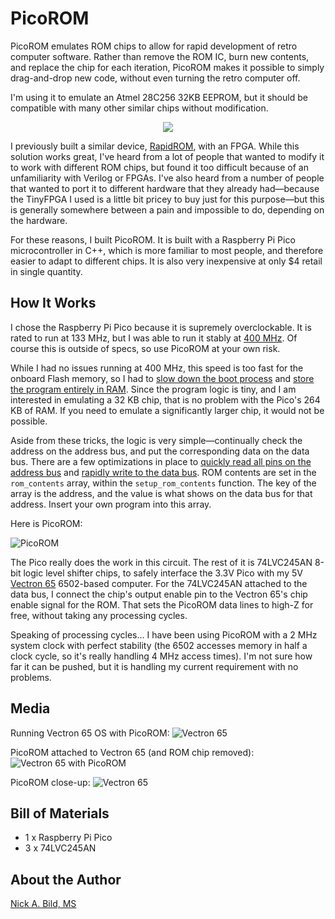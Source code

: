 # PicoROM

PicoROM emulates ROM chips to allow for rapid development of retro computer software.  Rather than remove the ROM IC, burn new contents, and replace the chip for each iteration, PicoROM makes it possible to simply drag-and-drop new code, without even turning the retro computer off.

I'm using it to emulate an Atmel 28C256 32KB EEPROM, but it should be compatible with many other similar chips without modification.

<p align="center">
<img src="https://raw.githubusercontent.com/nickbild/picoROM/main/media/picorom_with_vectron_65_close_sm.jpg">
</p>

I previously built a similar device, [RapidROM](https://github.com/nickbild/fpga_rom_emulator), with an FPGA.  While this solution works great, I've heard from a lot of people that wanted to modify it to work with different ROM chips, but found it too difficult because of an unfamiliarity with Verilog or FPGAs.  I've also heard from a number of people that wanted to port it to different hardware that they already had—because the TinyFPGA I used is a little bit pricey to buy just for this purpose—but this is generally somewhere between a pain and impossible to do, depending on the hardware.

For these reasons, I built PicoROM.  It is built with a Raspberry Pi Pico microcontroller in C++, which is more familiar to most people, and therefore easier to adapt to different chips.  It is also very inexpensive at only $4 retail in single quantity.

## How It Works

I chose the Raspberry Pi Pico because it is supremely overclockable.  It is rated to run at 133 MHz, but I was able to run it stably at [400 MHz](https://github.com/nickbild/picoROM/blob/main/rom.c#L27).  Of course this is outside of specs, so use PicoROM at your own risk.

While I had no issues running at 400 MHz, this speed is too fast for the onboard Flash memory, so I had to [slow down the boot process](https://github.com/nickbild/picoROM/blob/main/CMakeLists.txt#L18) and [store the program entirely in RAM](https://github.com/nickbild/picoROM/blob/main/CMakeLists.txt#L2).  Since the program logic is tiny, and I am interested in emulating a 32 KB chip, that is no problem with the Pico's 264 KB of RAM.  If you need to emulate a significantly larger chip, it would not be possible.

Aside from these tricks, the logic is very simple—continually check the address on the address bus, and put the corresponding data on the data bus.  There are a few optimizations in place to [quickly read all pins on the address bus](https://github.com/nickbild/picoROM/blob/main/rom.c#L94) and [rapidly write to the data bus](https://github.com/nickbild/picoROM/blob/main/rom.c#L102).  ROM contents are set in the `rom_contents` array, within the `setup_rom_contents` function.  The key of the array is the address, and the value is what shows on the data bus for that address.  Insert your own program into this array.

Here is PicoROM:

![PicoROM](https://raw.githubusercontent.com/nickbild/picoROM/main/media/picorom_sm.jpg)

The Pico really does the work in this circuit.  The rest of it is 74LVC245AN 8-bit logic level shifter chips, to safely interface the 3.3V Pico with my 5V [Vectron 65](https://github.com/nickbild/vectron_65) 6502-based computer.  For the 74LVC245AN attached to the data bus, I connect the chip's output enable pin to the Vectron 65's chip enable signal for the ROM.  That sets the PicoROM data lines to high-Z for free, without taking any processing cycles.

Speaking of processing cycles... I have been using PicoROM with a 2 MHz system clock with perfect stability (the 6502 accesses memory in half a clock cycle, so it's really handling 4 MHz access times).  I'm not sure how far it can be pushed, but it is handling my current requirement with no problems.

## Media

Running Vectron 65 OS with PicoROM:
![Vectron 65](https://raw.githubusercontent.com/nickbild/picoROM/main/media/vectron_65_screen_sm.jpg)

PicoROM attached to Vectron 65 (and ROM chip removed):
![Vectron 65 with PicoROM](https://raw.githubusercontent.com/nickbild/picoROM/main/media/picorom_with_vectron_65_sm.jpg)

PicoROM close-up:
![Vectron 65](https://raw.githubusercontent.com/nickbild/picoROM/main/media/picorom_close_sm.jpg)

## Bill of Materials

- 1 x Raspberry Pi Pico
- 3 x 74LVC245AN

## About the Author

[Nick A. Bild, MS](https://nickbild79.firebaseapp.com/#!/)
